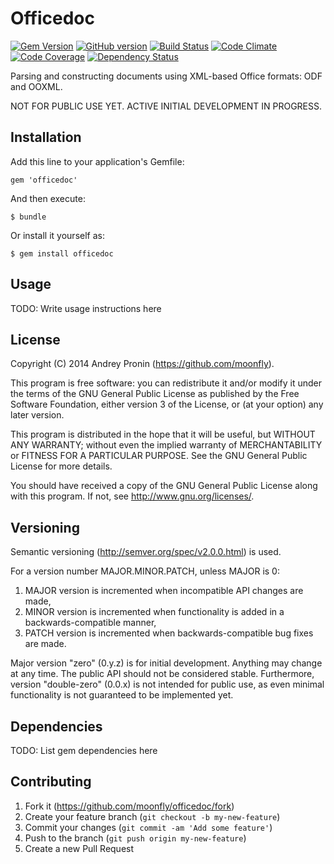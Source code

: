 # Officedoc

[![Gem Version](https://badge.fury.io/rb/officedoc.svg)](http://badge.fury.io/rb/officedoc)
[![GitHub version](https://badge.fury.io/gh/moonfly%2Fofficedoc.svg)](http://badge.fury.io/gh/moonfly%2Fofficedoc)
[![Build Status](https://travis-ci.org/moonfly/officedoc.svg?branch=master)](https://travis-ci.org/moonfly/officedoc)
[![Code Climate](https://codeclimate.com/github/moonfly/officedoc.png)](https://codeclimate.com/github/moonfly/officedoc)
[![Code Coverage](https://codeclimate.com/github/moonfly/officedoc/coverage.png)](https://codeclimate.com/github/moonfly/officedoc)
[![Dependency Status](https://gemnasium.com/moonfly/officedoc.svg)](https://gemnasium.com/moonfly/officedoc)

Parsing and constructing documents using XML-based Office formats: ODF and OOXML.

NOT FOR PUBLIC USE YET. ACTIVE INITIAL DEVELOPMENT IN PROGRESS.

## Installation

Add this line to your application's Gemfile:

    gem 'officedoc'

And then execute:

    $ bundle

Or install it yourself as:

    $ gem install officedoc

## Usage

TODO: Write usage instructions here

## License

Copyright (C) 2014 Andrey Pronin (https://github.com/moonfly).

This program is free software: you can redistribute it and/or modify
it under the terms of the GNU General Public License as published by
the Free Software Foundation, either version 3 of the License, or
(at your option) any later version.

This program is distributed in the hope that it will be useful,
but WITHOUT ANY WARRANTY; without even the implied warranty of
MERCHANTABILITY or FITNESS FOR A PARTICULAR PURPOSE.  See the
GNU General Public License for more details.

You should have received a copy of the GNU General Public License
along with this program.  If not, see <http://www.gnu.org/licenses/>.

## Versioning

Semantic versioning (http://semver.org/spec/v2.0.0.html) is used. 

For a version number MAJOR.MINOR.PATCH, unless MAJOR is 0:

1. MAJOR version is incremented when incompatible API changes are made,
2. MINOR version is incremented when functionality is added in a backwards-compatible manner, 
3. PATCH version is incremented when backwards-compatible bug fixes are made.

Major version "zero" (0.y.z) is for initial development. Anything may change at any time. 
The public API should not be considered stable. 
Furthermore, version "double-zero" (0.0.x) is not intended for public use, 
as even minimal functionality is not guaranteed to be implemented yet.

## Dependencies

TODO: List gem dependencies here

## Contributing

1. Fork it (https://github.com/moonfly/officedoc/fork)
2. Create your feature branch (`git checkout -b my-new-feature`)
3. Commit your changes (`git commit -am 'Add some feature'`)
4. Push to the branch (`git push origin my-new-feature`)
5. Create a new Pull Request
